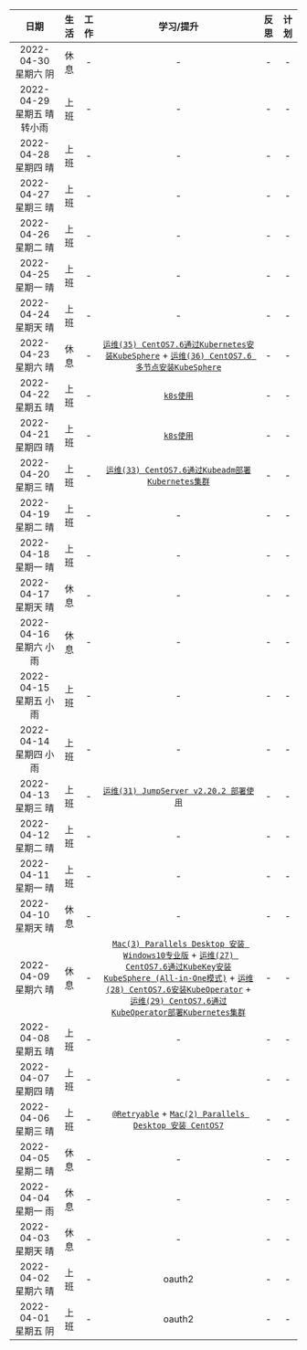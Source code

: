 |         日期          |       生活       | 工作  | 学习/提升 |                       反思                        |                     计划                      |
| :-------------------: | :--------------: | :---: | :-------: | :-----------------------------------------------: | :-------------------------------------------: |
| 2022-04-30 星期六 阴  |       休息       |   -   |     -     |                     -                              |   -    |
| 2022-04-29 星期五 晴转小雨  |       上班       |   -   |     -     |                     -                              |   -    |
| 2022-04-28 星期四 晴  |       上班       |   -   |     -     |                     -                              |   -    |
| 2022-04-27 星期三 晴  |       上班       |   -   |     -     |                     -                              |   -    |
| 2022-04-26 星期二 晴  |       上班       |   -   |     -     |                     -                              |   -    |
| 2022-04-25 星期一 晴  |       上班       |   -   |     -     |                     -                              |   -    |
| 2022-04-24 星期天 晴  |       上班       |   -   |     -     |                     -                              |   -    |
| 2022-04-23 星期六 晴  |       休息       |   -   |     [`运维(35) CentOS7.6通过Kubernetes安装KubeSphere`](https://zhengqing.blog.csdn.net/article/details/124065268) + [`运维(36) CentOS7.6 多节点安装KubeSphere`](https://zhengqing.blog.csdn.net/article/details/124363991)     |                     -                              |   -    |
| 2022-04-22 星期五 晴  |       上班       |   -   |     [`k8s使用`](https://zhengqing.blog.csdn.net/article/details/124329119)     |                     -                              |   -    |
| 2022-04-21 星期四 晴  |       上班       |   -   |     [`k8s使用`](https://zhengqing.blog.csdn.net/article/details/124329119)     |                     -                              |   -    |
| 2022-04-20 星期三 晴  |       上班       |   -   |     [`运维(33) CentOS7.6通过Kubeadm部署Kubernetes集群`](https://zhengqing.blog.csdn.net/article/details/124306694)     |                     -                              |   -    |
| 2022-04-19 星期二 晴  |       上班       |   -   |     -     |                     -                              |   -    |
| 2022-04-18 星期一 晴  |       上班       |   -   |     -     |                     -                              |   -    |
| 2022-04-17 星期天 晴  |       休息       |   -   |     -     |                     -                              |   -    |
| 2022-04-16 星期六 小雨  |       休息       |   -   |     -     |                     -                              |   -    |
| 2022-04-15 星期五 小雨  |       上班       |   -   |     -     |                     -                              |   -    |
| 2022-04-14 星期四 小雨  |       上班       |   -   |     -     |                     -                              |   -    |
| 2022-04-13 星期三 晴  |       上班       |   -   |     [`运维(31) JumpServer v2.20.2 部署使用`](https://zhengqing.blog.csdn.net/article/details/124109932)     |                     -                              |   -    |
| 2022-04-12 星期二 晴  |       上班       |   -   |     -     |                     -                              |   -    |
| 2022-04-11 星期一 晴  |       上班       |   -   |     -     |                     -                              |   -    |
| 2022-04-10 星期天 晴  |       休息       |   -   |     -     |                     -                              |   -    |
| 2022-04-09 星期六 晴  |       休息       |   -   |     [`Mac(3) Parallels Desktop 安装 Windows10专业版`](https://zhengqing.blog.csdn.net/article/details/124053575) + [`运维(27) CentOS7.6通过KubeKey安装KubeSphere (All-in-One模式)`](https://zhengqing.blog.csdn.net/article/details/124008157) + [`运维(28) CentOS7.6安装KubeOperator`](https://zhengqing.blog.csdn.net/article/details/124061737) + [`运维(29) CentOS7.6通过KubeOperator部署Kubernetes集群`](https://zhengqing.blog.csdn.net/article/details/124060648)    |                     -                              |   -    |
| 2022-04-08 星期五 晴  |       上班       |   -   |     -     |                     -                              |   -    |
| 2022-04-07 星期四 晴  |       上班       |   -   |     -     |                     -                              |   -    |
| 2022-04-06 星期三 晴  |       上班       |   -   |     [`@Retryable`](https://zhengqing.blog.csdn.net/article/details/123985712) + [`Mac(2) Parallels Desktop 安装 CentOS7`](https://zhengqing.blog.csdn.net/article/details/124002995)     |                     -                              |   -    |
| 2022-04-05 星期二 晴  |       休息       |   -   |     -     |                     -                              |   -    |
| 2022-04-04 星期一 雨  |       休息       |   -   |     -     |                     -                              |   -    |
| 2022-04-03 星期天 晴  |       休息       |   -   |     -     |                     -                              |   -    |
| 2022-04-02 星期六 晴  |       上班       |   -   |     oauth2     |                     -                              |   -    |
| 2022-04-01 星期五 阴  |       上班       |   -   |     oauth2     |                     -                              |   -    |
